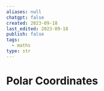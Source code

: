 ```yaml
---
aliases: null
chatgpt: false
created: 2023-09-18
last_edited: 2023-09-18
publish: false
tags:
  - maths
type: str
---
```

# Polar Coordinates
